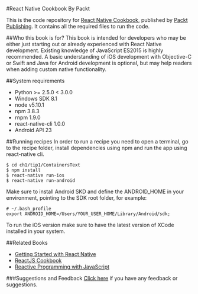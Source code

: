 


#React Native Cookbook
By Packt

This is the code repository for [React Native Cookbook](https://www.packtpub.com/application-development/react-native-cookbook?utm_source=github&utm_medium=repository&utm_campaign=9781786462558), published by [Packt Publishing](https://www.packtpub.com/). It contains all the required files to run the code.

##Who this book is for?
This book is intended for developers who may be either just starting out or already experienced with React Native development. Existing knowledge of JavaScript ES2015 is highly recommended. A basic understanding of iOS development with Objective-C or Swift and Java for Android development is optional, but may help readers when adding custom native functionality.

##System requirements
- Python >= 2.5.0 < 3.0.0
- Windows SDK 8.1
- node v5.10.1
- npm 3.8.3
- rnpm 1.9.0
- react-native-cli 1.0.0
- Android API 23

##Running recipes
In order to run a recipe you need to open a terminal, go to the recipe folder, install dependencies using npm and run the app using react-native cli.

    $ cd ch1/tip1/ContainersText
    $ npm install
    $ react-native run-ios
    $ react-native run-android

Make sure to install Android SKD and define the ANDROID_HOME in your environment, pointing to the SDK root folder, for example:

    # ~/.bash_profile
    export ANDROID_HOME=/Users/YOUR_USER_HOME/Library/Android/sdk;

To run the iOS version make sure to have the latest version of XCode installed in your system.

##Related Books

* [Getting Started with React Native](https://www.packtpub.com/application-development/getting-started-react-native?utm_source=github&utm_medium=repository&utm_campaign=9781785885181)
* [ReactJS Cookbook](https://www.packtpub.com/web-development/reactjs-cookbook?utm_source=github&utm_medium=repository&utm_campaign=9781783980727)
* [Reactive Programming with JavaScript](https://www.packtpub.com/application-development/reactive-programming-javascript?utm_source=github&utm_medium=repository&utm_campaign=9781783558551)

###Suggestions and Feedback
[Click here](https://docs.google.com/forms/d/e/1FAIpQLSe5qwunkGf6PUvzPirPDtuy1Du5Rlzew23UBp2S-P3wB-GcwQ/viewform) if you have any feedback or suggestions.
